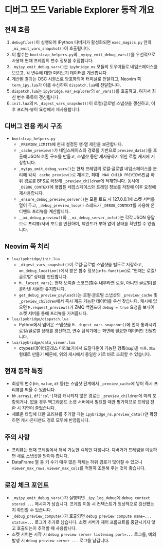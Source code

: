 # 디버그 모드 Variable Explorer 동작 개요

## 전체 흐름
1. `debugfile()`이 실행되어 IPython 디버거가 활성화되면 `exec_magics.py` 안의 `_mi_emit_vars_snapshot()`이 호출됩니다.
2. 이 함수는 `bootstrap_helpers.py`의 `_myipy_emit_debug_vars()`를 우선적으로 사용해 현재 프레임의 변수 정보를 수집합니다.
3. `_myipy_emit_debug_vars()`는 `ipybridge_ns` 모듈의 도우미들로 네임스페이스를 모으고, 각 변수에 대한 미리보기 데이터를 계산합니다.
4. 계산된 결과는 OSC 시퀀스로 암호화되어 터미널로 전달되고, Neovim 쪽 `term_ipy.lua`가 이를 수신하여 `dispatch.lua`에 전달합니다.
5. `dispatch.lua`는 `ipybridge.var_explorer`의 `on_vars()`를 호출하고, 여기서 최신 변수 목록이 갱신됩니다.
6. `init.lua`의 `M._digest_vars_snapshot()`이 로컬/글로벌 스냅샷을 갱신하고, 이후 프리뷰·뷰어 요청에서 재사용합니다.

## 디버그 전용 캐시 구조
- `bootstrap_helpers.py`
  - `_PREVIEW_LIMITS`에 현재 설정된 행·열 제한을 보관합니다.
  - `_cache_preview()`가 네임스페이스와 경로를 기반으로 `preview_data()`를 호출해 JSON 호환 구조를 만들고, 스냅샷 동안 재사용하기 위한 로컬 캐시에 저장합니다.
  - `_myipy_emit_debug_vars()`는 현재 프레임의 로컬·글로벌 네임스페이스를 분리해 각각 `_cache_preview()`로 채우고, 최대 `_MAX_CHILD_PREVIEWS`만큼 하위 경로를 BFS로 확장해 `_preview_children`에 적재합니다. 동시에 `_DEBUG_CONTEXT`에 병합된 네임스페이스와 프레임 정보를 저장해 이후 요청에 재사용합니다.
  - `_ensure_debug_preview_server()`는 모듈 로드 시 127.0.0.1에 소켓 서버를 열어 두고, `_debug_preview_loop()` 스레드가 `_DEBUG_CONTEXT`를 사용해 온디맨드 프리뷰를 계산합니다.
  - `__mi_debug_preview()`와 `__mi_debug_server_info()`는 각각 JSON 응답으로 프리뷰/서버 포트를 반환하며, 백엔드가 부하 없이 상태를 확인할 수 있습니다.

## Neovim 쪽 처리
- `lua/ipybridge/init.lua`
  - `_digest_vars_snapshot()`이 로컬·글로벌 스냅샷을 별도로 저장하고, `on_debug_location()`에서 받은 함수 정보(`info.function`)로 “현재는 로컬/글로벌” 상태를 판단합니다.
  - `M._latest_vars`는 현재 보여줄 스코프(함수 내부라면 로컬, 아니면 글로벌)를 골라낸 사본만 유지합니다.
  - `get_debug_preview_payload()`는 로컬·글로벌 스냅샷의 `_preview_cache` 및 `_preview_children`에서 즉시 제공 가능한 데이터를 우선 찾습니다. 캐시에 없으면 `M.request_preview()`가 ZMQ 백엔드에 `debug = true` 요청을 보내어 소켓 서버를 통해 프리뷰를 가져옵니다.
- `lua/ipybridge/dispatch.lua`
  - Python에서 넘어온 스냅샷을 `M._digest_vars_snapshot()`에 먼저 통과시켜 로컬/글로벌 상태를 갱신하고, 변수 탐색기에는 화면에 필요한 데이터만 전달합니다.
- `lua/ipybridge/data_viewer.lua`
  - ctypes/데이터클래스 미리보기에서 드릴다운이 가능한 항목(`map`)을 `이름.필드` 형태로 만들기 때문에, 위의 캐시에서 동일한 키로 바로 조회할 수 있습니다.

## 현재 동작 특징
- 최상위 변수(`hh`, `value`, `df` 등)는 스냅샷 단계에서 `_preview_cache`에 넣어 즉시 프리뷰를 띄울 수 있습니다.
- `hh.array1`, `df['col']`처럼 캐시되지 않은 경로는 `_preview_children`에 미리 포함되거나, 없을 경우 백그라운드 소켓 서버에서 필요할 때만 평가하므로 프레임 전환 시 지연이 줄었습니다.
- 새로운 타입에 대한 프리뷰를 추가할 때는 `ipybridge_ns.preview_data()`만 확장하면 캐시·온디맨드 경로 모두에 반영됩니다.

## 주의 사항
- 프리뷰는 현재 프레임에서 해석 가능한 객체만 다룹니다. 디버거가 프레임을 이동하면 새로 스냅샷을 받아야 합니다.
- DataFrame 열 등 키 수가 매우 많은 객체는 하위 경로가 많아질 수 있으니 `viewer_max_rows`, `viewer_max_cols`를 적절히 조절해 주는 것이 좋습니다.

## 로깅 체크 포인트
- `_myipy_emit_debug_vars()`가 실행되면 `_ipy_log_debug`에 `debug context stored ...` 메시지가 남습니다. 프레임 이동 시 컨텍스트가 정상적으로 갱신됐는지 확인할 수 있습니다.
- `_debug_preview_compute()`가 호출되면 `debug preview compute name=... status=...` 로그가 추가로 남습니다. 소켓 서버가 제어 프롬프트를 중단시키지 않고 호출되는지 추적할 때 사용합니다.
- 소켓 서버는 시작 시 `debug preview server listening port=...` 로그를, 예외 발생 시 `debug preview server ...` 로그를 남깁니다.
